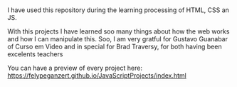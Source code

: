 # 
I have used this repository during the learning processing of HTML, CSS an JS.

With this projects I have learned soo many things about how the web works and how I can manipulate this. Soo, I am very gratful for Gustavo Guanabar of Curso em Video and in special for Brad Traversy, for both having been excelents teachers

You can have a preview of every project here: https://felypeganzert.github.io/JavaScriptProjects/index.html
